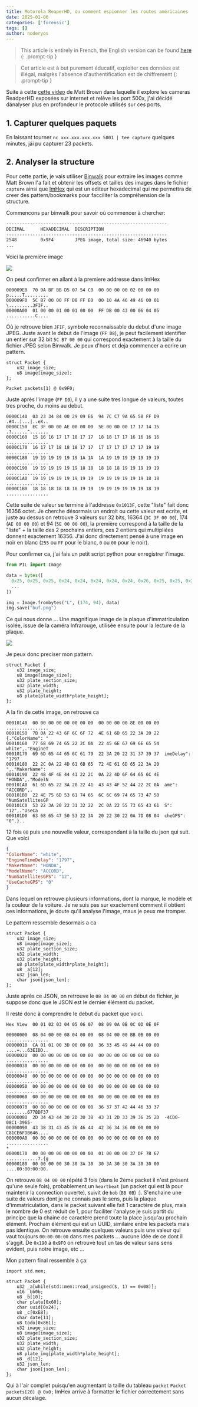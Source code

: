 ```yaml
---
title: Motorola ReaperHD, ou comment espionner les routes américaines
date: 2025-01-06
categories: ['forensic']
tags: []
author: noderyos
---
```


> This article is entirely in French, the English version can be found [here](/posts/motorola-reaperhd)
{: .prompt-tip }


> Cet article est à but purement éducatif, exploiter ces données est illégal, malgrès l'absence d'authentification est de chiffrement
{: .prompt-tip }

Suite à cette [cette video](https://www.youtube.com/watch?v=0dUnY1641WM) de Matt Brown dans laquelle il explore les cameras ReadperHD exposées sur internet et relève les port 500x, j'ai décidé dánalyser plus en profondeur le protocole utilisés sur ces ports.

## 1. Capturer quelques paquets

En laissant tourner `nc xxx.xxx.xxx.xxx 5001 | tee capture` quelques minutes, jái pu capturer 23 packets.

## 2. Analyser la structure

Pour cette partie, je vais utiliser [Binwalk](https://github.com/ReFirmLabs/binwalk) pour extraire les images comme Matt Brown l'a fait et obtenir les offsets et tailles des images dans le fichier `capture` ainsi que [ImHex](https://github.com/WerWolv/ImHex) qui est un editeur hexadecimal qui me permettra de creer des pattern/bookmarks pour facciliter la compréhension de la structure.

Commencons par binwalk pour savoir où commencer à chercher:

```sh
-------------------------------------------------------------
DECIMAL      HEXADECIMAL  DESCRIPTION
-------------------------------------------------------------
2548         0x9F4        JPEG image, total size: 46940 bytes
...
```

Voici la première image

![](/assets/articles/motorola-reaperhd/car_image.jpg)

On peut confirmer en allant à la premiere addresse dans ImHex 

```
000009E0  70 9A BF BB D5 07 54 C0  00 00 00 00 02 00 00 00  p.....T.........
000009F0  5C B7 00 00 FF D8 FF E0  00 10 4A 46 49 46 00 01  \.........JFIF..
00000A00  01 00 00 01 00 01 00 00  FF DB 00 43 00 06 04 05  ...........C....
```

Où je retrouve bien `JFIF`, symbole reconnaissable du debut d'une image JPEG.
Juste avant le debut de l'image (`FF D8`), je peut facilement identifier un entier sur 32 bit `5C B7 00 00` qui correspond exactement à la taille du fichier JPEG selon Binwalk. Je peux d'hors et deja commencer a ecrire un pattern.

```
struct Packet {
    u32 image_size;
    u8 image[image_size];
};

Packet packets[1] @ 0x9F0;
```

Juste après l'image (`FF D9`), il y a une suite tres longue de valeurs, toutes tres proche, du moins au debut.

```
0000C140  03 23 34 84 00 29 09 E6  94 7C C7 9A 65 58 FF D9  .#4..)...|..eX..
0000C150  EC 3F 00 00 AE 00 00 00  5E 00 00 00 17 17 14 15  .?......^.......
0000C160  15 16 16 17 17 18 17 17  18 18 17 17 16 16 16 16  ................
0000C170  16 17 17 18 18 18 17 17  17 17 17 17 17 17 19 19  ................
0000C180  19 19 19 19 19 19 1A 1A  1A 19 19 19 19 19 19 19  ................
0000C190  19 19 19 19 19 19 18 18  18 18 18 19 19 19 19 19  ................
0000C1A0  19 19 19 19 19 19 19 19  19 19 19 19 19 19 18 18  ................
0000C1B0  18 18 18 18 18 18 19 19  19 19 19 19 19 19 18 19  ................
```

Cette suite de valeur se termine à l'addresse `0x1013F`, cette "liste" fait donc 16356 octet.
Je cherche désormais un endroit ou cette valeur est ecrite, et juste au dessus on retrouve 3 valeurs sur 32 bits, 16364 (`3C 3F 00 00`), 174 (`AE 00 00 00`) et 94 (`5E 00 00 00`), la première correspond à la taille de la "liste" + la taille des 2 prochains entiers, ces 2 entiers qui multipliées donnent exactement 16356. J'ai donc directement pensé à une image en noir en blanc (`255` ou `FF` pour le blanc, `0` ou `00` pour le noir).

Pour confirmer ca, j'ai fais un petit script python pour enregistrer l'image.

```py
from PIL import Image

data = bytes([
  0x25, 0x25, 0x25, 0x24, 0x24, 0x24, 0x24, 0x24, 0x26, 0x25, 0x25, 0x24, 0x24, 0x25, 0x26, 0x27,
  ...
])

img = Image.frombytes("L", (174, 94), data)
img.save("buf.png")
```

Ce qui nous donne ... Une magnifique image de la plaque d'immatriculation isolée, issue de la caméra Infrarouge, utilisée ensuite pour la lecture de la plaque.

![](/assets/articles/motorola-reaperhd/plate.png)

Je peux donc preciser mon pattern.

```
struct Packet {
    u32 image_size;
    u8 image[image_size];
    u32 plate_section_size;
    u32 plate_width;
    u32 plate_height;
    u8 plate[plate_width*plate_height];
};
```

A la fin de cette image, on retrouve ca 

```
00010140  00 00 00 00 00 00 00 00  00 00 00 00 8E 00 00 00  ................
00010150  7B 0A 22 43 6F 6C 6F 72  4E 61 6D 65 22 3A 20 22  {."ColorName": "
00010160  77 68 69 74 65 22 2C 0A  22 45 6E 67 69 6E 65 54  white",."EngineT
00010170  69 6D 65 44 65 6C 61 79  22 3A 20 22 31 37 39 37  imeDelay": "1797
00010180  22 2C 0A 22 4D 61 6B 65  72 4E 61 6D 65 22 3A 20  ",."MakerName": 
00010190  22 48 4F 4E 44 41 22 2C  0A 22 4D 6F 64 65 6C 4E  "HONDA",."ModelN
000101A0  61 6D 65 22 3A 20 22 41  43 43 4F 52 44 22 2C 0A  ame": "ACCORD",.
000101B0  22 4E 75 6D 53 61 74 65  6C 6C 69 74 65 73 47 50  "NumSatellitesGP
000101C0  53 22 3A 20 22 31 32 22  2C 0A 22 55 73 65 43 61  S": "12",."UseCa
000101D0  63 68 65 47 50 53 22 3A  20 22 30 22 0A 7D 08 04  cheGPS": "0".}..
```

12 fois `00` puis une nouvelle valeur, correspondant à la taille du json qui suit. Que voici

```json
{
"ColorName": "white",
"EngineTimeDelay": "1797",
"MakerName": "HONDA",
"ModelName": "ACCORD",
"NumSatellitesGPS": "12",
"UseCacheGPS": "0"
}
```

Dans lequel on retrouve plusieurs informations, dont la marque, le modèle et la couleur de la voiture.
Je ne suis pas sur exactement comment il obtient ces informations, je doute qu'il analyse l'image, maus je peux me tromper.

Le pattern ressemble desormais a ca 

```
struct Packet {
    u32 image_size;
    u8 image[image_size];
    u32 plate_section_size;
    u32 plate_width;
    u32 plate_height;
    u8 plate[plate_width*plate_height];
    u8 _a[12];
    u32 json_len;
    char json[json_len];
};
```

Juste après ce JSON, on retrouve le `08 04 00 00` en début de fichier, je suppose donc que le JSON est le dernier élément du packet. 

Il reste donc à comprendre le debut du packet que voici.

```
Hex View  00 01 02 03 04 05 06 07  08 09 0A 0B 0C 0D 0E 0F
 
00000000  08 04 00 00 08 04 00 00  08 04 00 00 BB 0B 00 00  ................
00000010  CA 01 01 00 3D 00 00 00  36 33 45 49 44 44 00 00  ....=...63EIDD..
00000020  00 00 00 00 00 00 00 00  00 00 00 00 00 00 00 00  ................
00000030  00 00 00 00 00 00 00 00  00 00 00 00 00 00 00 00  ................
00000040  00 00 00 00 00 00 00 00  00 00 00 00 00 00 00 00  ................
00000050  00 00 00 00 00 00 00 00  00 00 00 00 00 00 00 00  ................
00000060  00 00 00 00 00 00 00 00  00 00 00 00 00 00 00 00  ................
00000070  00 00 00 00 00 00 00 00  36 37 37 42 44 46 33 37  ........677BDF37
00000080  2D 34 43 44 30 2D 30 38  43 31 2D 33 39 36 35 2D  -4CD0-08C1-3965-
00000090  43 38 31 43 45 36 46 44  42 36 34 36 00 00 00 00  C81CE6FDB646....
000000A0  00 00 00 00 00 00 00 00  00 00 00 00 00 00 00 00  ................
*
00000170  00 00 00 00 00 00 00 00  01 00 00 00 37 DF 7B 67  ............7.{g
00000180  00 00 00 00 30 30 3A 30  30 3A 30 30 3A 30 30 00  ....00:00:00:00.
```

On retrouve `08 04 00 00` répété 3 fois (dans le 2ème packet il n'est présent qu'une seule fois), probablement un `heartbeat` (un packet qui est là pour maintenir la connection ouverte), suivit de `bob` (`BB 0B`) :). 
S'enchaine une suite de valeurs dont je ne connais pas le sens, puis la plaque d'immatriculation, dans le packet suivant elle fait 1 caractère de plus, mais le nombre de 0 est réduit de 1, pour faciliter l'analyse je suis partit du principe que la chaine de caractère prend toute la place jusqu'au prochain élément.
Prochain élément qui est un UUID, similaire entre les packets mais pas identique.
On retrouve ensuite quelques valeurs puis une valeur qui vaut toujours `00:00:00:00` dans mes packets ... aucune idée de ce dont il s'aggit.
De `0x190` à `0x9F0` on retrouve tout un tas de valeur sans sens evident, puis notre image, etc ...

Mon pattern final ressemble à ça:

```
import std.mem;

struct Packet {
    u32 _a[while(std::mem::read_unsigned($, 1) == 0x08)];
    u16 _bb0b;
    u8 _b[10];
    char plate[0x60];
    char uuid[0x24];
    u8 _c[0xE8];
    char date[11];
    u8 todo[0x861];
    u32 image_size;
    u8 image[image_size];
    u32 plate_section_size;
    u32 plate_width;
    u32 plate_height;
    u8 plate_img[plate_width*plate_height];
    u8 _d[12];
    u32 json_len;
    char json[json_len];
};
```

Qui à l'air complet puisqu'en augmentant la taille du tableau `packet` `Packet packets[20] @ 0x0;` ImHex arrive à formatter le fichier correctement sans aucun décalage.
